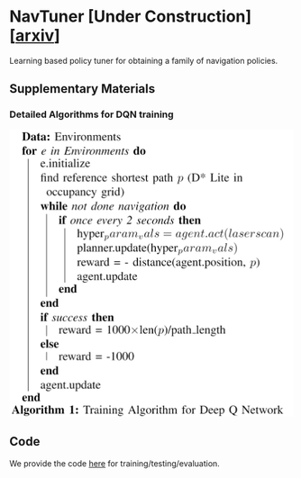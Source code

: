 # NavTuner [Under Construction][[arxiv](https://arxiv.org/abs/2103.01464)]
Learning based policy tuner for obtaining a family of navigation policies.

## Supplementary Materials
### Detailed Algorithms for DQN training

![training algorithm for DQN](https://github.com/ivaROS/NavTuner/blob/main/images/training_algo.png?raw=true)

## Code

We provide the code [here](https://github.com/ivaROS/NavTuner/tree/main/code) for training/testing/evaluation.

